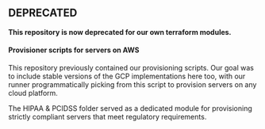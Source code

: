 ## DEPRECATED

**This repository is now deprecated for our own terraform modules.**

#### Provisioner scripts for servers on AWS

This repository previously contained our provisioning scripts. Our goal was to include stable versions of the GCP implementations here too, with our runner programmatically picking from this script to provision servers on any cloud platform.

The HIPAA & PCIDSS folder served as a dedicated module for provisioning strictly compliant servers that meet regulatory requirements.